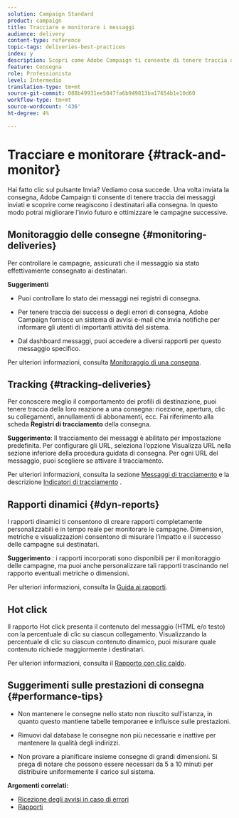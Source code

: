 ```yaml
---
solution: Campaign Standard
product: campaign
title: Tracciare e monitorare i messaggi
audience: delivery
content-type: reference
topic-tags: deliveries-best-practices
index: y
description: Scopri come Adobe Campaign ti consente di tenere traccia dei messaggi inviati e scoprire come reagiscono i destinatari alla consegna
feature: Consegna
role: Professionista
level: Intermedio
translation-type: tm+mt
source-git-commit: 088b49931ee5047fa6b949813ba17654b1e10d60
workflow-type: tm+mt
source-wordcount: '436'
ht-degree: 4%

---
```



# Tracciare e monitorare {#track-and-monitor}

Hai fatto clic sul pulsante Invia? Vediamo cosa succede. Una volta inviata la consegna, Adobe Campaign ti consente di tenere traccia dei messaggi inviati e scoprire come reagiscono i destinatari alla consegna. In questo modo potrai migliorare l’invio futuro e ottimizzare le campagne successive.

## Monitoraggio delle consegne {#monitoring-deliveries}

Per controllare le campagne, assicurati che il messaggio sia stato effettivamente consegnato ai destinatari.

**Suggerimenti**

* Puoi controllare lo stato dei messaggi nei registri di consegna.

* Per tenere traccia dei successi o degli errori di consegna, Adobe Campaign fornisce un sistema di avvisi e-mail che invia notifiche per informare gli utenti di importanti attività del sistema.

* Dal dashboard messaggi, puoi accedere a diversi rapporti per questo messaggio specifico.

Per ulteriori informazioni, consulta [Monitoraggio di una consegna](../../sending/using/monitoring-a-delivery.md).

## Tracking {#tracking-deliveries}

Per conoscere meglio il comportamento dei profili di destinazione, puoi tenere traccia della loro reazione a una consegna: ricezione, apertura, clic su collegamenti, annullamenti di abbonamenti, ecc. Fai riferimento alla scheda **Registri di tracciamento** della consegna.

**Suggerimento**: Il tracciamento dei messaggi è abilitato per impostazione predefinita. Per configurare gli URL, seleziona l’opzione Visualizza URL nella sezione inferiore della procedura guidata di consegna. Per ogni URL del messaggio, puoi scegliere se attivare il tracciamento.

Per ulteriori informazioni, consulta la sezione [Messaggi di tracciamento](../../sending/using/tracking-messages.md) e la descrizione [Indicatori di tracciamento](../../reporting/using/tracking-indicators.md) .

## Rapporti dinamici {#dyn-reports}

I rapporti dinamici ti consentono di creare rapporti completamente personalizzabili e in tempo reale per monitorare le campagne. Dimension, metriche e visualizzazioni consentono di misurare l’impatto e il successo delle campagne sui destinatari.

**Suggerimento** : i rapporti incorporati sono disponibili per il monitoraggio delle campagne, ma puoi anche personalizzare tali rapporti trascinando nel rapporto eventuali metriche o dimensioni.

Per ulteriori informazioni, consulta la [Guida ai rapporti](../../reporting/using/about-dynamic-reports.md).

## Hot click

Il rapporto Hot click presenta il contenuto del messaggio (HTML e/o testo) con la percentuale di clic su ciascun collegamento. Visualizzando la percentuale di clic su ciascun contenuto dinamico, puoi misurare quale contenuto richiede maggiormente i destinatari.

Per ulteriori informazioni, consulta il [Rapporto con clic caldo](../../reporting/using/hot-clicks.md).

## Suggerimenti sulle prestazioni di consegna {#performance-tips}

* Non mantenere le consegne nello stato non riuscito sull’istanza, in quanto questo mantiene tabelle temporanee e influisce sulle prestazioni.

* Rimuovi dal database le consegne non più necessarie e inattive per mantenere la qualità degli indirizzi.

* Non provare a pianificare insieme consegne di grandi dimensioni. Si prega di notare che possono essere necessari da 5 a 10 minuti per distribuire uniformemente il carico sul sistema.

**Argomenti correlati:**

* [Ricezione degli avvisi in caso di errori](../../sending/using/receiving-alerts-when-failures-happen.md)
* [Rapporti](../../reporting/using/about-dynamic-reports.md)
